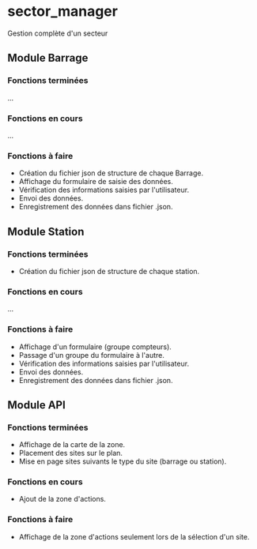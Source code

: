 # sector_manager
Gestion complète d'un secteur

## Module Barrage
### Fonctions terminées
...
### Fonctions en cours
...
### Fonctions à faire
- Création du fichier json de structure de chaque Barrage.
- Affichage du formulaire de saisie des données.
- Vérification des informations saisies par l'utilisateur.
- Envoi des données.
- Enregistrement des données dans fichier .json.

## Module Station
### Fonctions terminées
- Création du fichier json de structure de chaque station.
### Fonctions en cours
...
### Fonctions à faire
- Affichage d'un formulaire (groupe compteurs).
- Passage d'un groupe du formulaire à l'autre.
- Vérification des informations saisies par l'utilisateur.
- Envoi des données.
- Enregistrement des données dans fichier .json.

## Module API
### Fonctions terminées
- Affichage de la carte de la zone.
- Placement des sites sur le plan.
- Mise en page sites suivants le type du site (barrage ou station).
### Fonctions en cours
- Ajout de la zone d'actions.
### Fonctions à faire
- Affichage de la zone d'actions seulement lors de la sélection d'un site.
